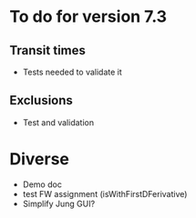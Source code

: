 # To do for version 7.3


## Transit times
- Tests needed to validate it

## Exclusions
- Test and validation
  
# Diverse
- Demo doc
- test FW assignment (isWithFirstDFerivative)
- Simplify Jung GUI?
